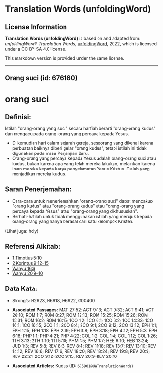 # Translation Words (unfoldingWord)

## License Information

**Translation Words (unfoldingWord)** is based on and adapted from: _unfoldingWord® Translation Words_, [unfoldingWord](https://unfoldingword.org/utw), 2022, which is licensed under a [CC BY-SA 4.0 license](https://creativecommons.org/licenses/by-sa/4.0/legalcode.en).

This markdown version is provided under the same license.



--------------------------------

## Orang suci (id: 676160)

orang suci
==========

Definisi:
---------

Istilah "orang\-orang yang suci" secara harfiah berarti "orang\-orang kudus" dan mengacu pada orang\-orang yang percaya kepada Yesus.

* Di kemudian hari dalam sejarah gereja, seseorang yang dikenal karena perbuatan baiknya diberi gelar "orang kudus", tetapi istilah ini tidak digunakan pada masa Perjanjian Baru.
* Orang\-orang yang percaya kepada Yesus adalah orang\-orang suci atau kudus, bukan karena apa yang telah mereka lakukan, melainkan karena iman mereka kepada karya penyelamatan Yesus Kristus. Dialah yang menjadikan mereka kudus.

Saran Penerjemahan:
-------------------

* Cara\-cara untuk menerjemahkan "orang\-orang suci" dapat mencakup "orang kudus" atau "orang\-orang kudus" atau "orang\-orang yang percaya kepada Yesus" atau "orang\-orang yang dikhususkan".
* Berhati\-hatilah untuk tidak menggunakan istilah yang merujuk kepada orang\-orang yang hanya berasal dari satu kelompok Kristen.

(Lihat juga: holy)

Referensi Alkitab:
------------------

* [1 Timotius 5:10](https://ref.ly/1Tim0:0)
* [2 Korintus 9:12–15](https://ref.ly/2Cor0:0)
* [Wahyu 16:6](https://ref.ly/Rev16:6)
* [Wahyu 20:9–10](https://ref.ly/Rev20:9-Rev20:10)

Data Kata:
----------

* Strong’s: H2623, H6918, H6922, G00400

* **Associated Passages:** MAT 27:52; ACT 9:13; ACT 9:32; ACT 9:41; ACT 26:10; ROM 1:7; ROM 8:27; ROM 12:13; ROM 15:25; ROM 15:26; ROM 15:31; ROM 16:2; ROM 16:15; 1CO 1:2; 1CO 6:1; 1CO 6:2; 1CO 14:33; 1CO 16:1; 1CO 16:15; 2CO 1:1; 2CO 8:4; 2CO 9:1; 2CO 9:12; 2CO 13:12; EPH 1:1; EPH 1:15; EPH 1:18; EPH 2:19; EPH 3:8; EPH 3:18; EPH 4:12; EPH 5:3; EPH 6:18; PHP 1:1; PHP 4:21; PHP 4:22; COL 1:2; COL 1:4; COL 1:12; COL 1:26; 1TH 3:13; 2TH 1:10; 1TI 5:10; PHM 1:5; PHM 1:7; HEB 6:10; HEB 13:24; JUD 1:3; REV 5:8; REV 8:3; REV 8:4; REV 11:18; REV 13:7; REV 13:10; REV 14:12; REV 16:6; REV 17:6; REV 18:20; REV 18:24; REV 19:8; REV 20:9; REV 22:21; 2CO 9:12–2CO 9:15; REV 20:9–REV 20:10
* **Associated Articles:** Kudus (ID: `675901@UWTranslationWords`)

